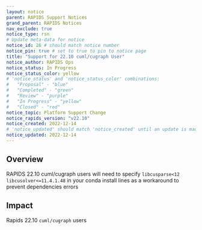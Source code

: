 ```yaml
---
layout: notice
parent: RAPIDS Support Notices
grand_parent: RAPIDS Notices
nav_exclude: true
notice_type: rsn
# Update meta-data for notice
notice_id: 26 # should match notice number
notice_pin: true # set to true to pin to notice page
title: "Support for 22.10 cuml/cugraph User"
notice_author: RAPIDS Ops
notice_status: In Progress
notice_status_color: yellow
# 'notice_status' and 'notice_status_color' combinations:
#   "Proposal" - "blue"
#   "Completed" - "green"
#   "Review" - "purple"
#   "In Progress" - "yellow"
#   "Closed" - "red"
notice_topic: Platform Support Change
notice_rapids_version: "v22.10"
notice_created: 2022-12-14
# 'notice_updated' should match 'notice_created' until an update is made
notice_updated: 2022-12-14
---
```


## Overview

RAPIDS 22.10 cuml/cugraph users will need to specify `libcusparse<12` `libcusolver<=11.4.1.48` in your conda install lines as a workaround to prevent dependencies errors

## Impact

Rapids 22.10 `cuml/cugraph` users
